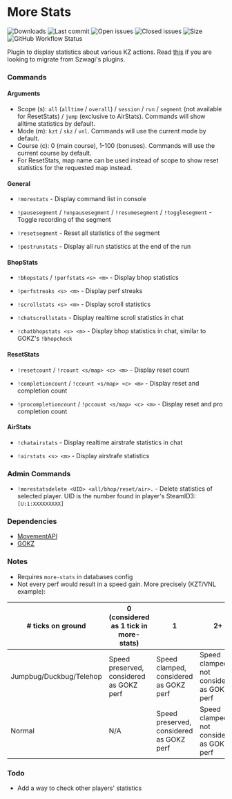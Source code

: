 # More Stats

![Downloads](https://img.shields.io/github/downloads/zer0k-z/more-stats/total?style=flat-square) ![Last commit](https://img.shields.io/github/last-commit/zer0k-z/more-stats?style=flat-square) ![Open issues](https://img.shields.io/github/issues/zer0k-z/more-stats?style=flat-square) ![Closed issues](https://img.shields.io/github/issues-closed/zer0k-z/more-stats?style=flat-square) ![Size](https://img.shields.io/github/repo-size/zer0k-z/more-stats?style=flat-square) ![GitHub Workflow Status](https://img.shields.io/github/workflow/status/zer0k-z/more-stats/Compile%20with%20SourceMod?style=flat-square)

Plugin to display statistics about various KZ actions. Read [this](https://github.com/Szwagi/more-stats/blob/main/README.md) if you are looking to migrate from Szwagi's plugins.

### Commands

#### Arguments
- Scope (s): `all` (`alltime` / `overall`) / `session` / `run` / `segment` (not available for ResetStats) / `jump` (exclusive to AirStats). Commands will show alltime statistics by default.
- Mode (m): `kzt` / `skz` / `vnl`. Commands will use the current mode by default.
- Course (c): 0 (main course), 1-100 (bonuses). Commands will use the current course by default.
- For ResetStats, map name can be used instead of scope to show reset statistics for the requested map instead.
#### General
- `!morestats` - Display command list in console

- `!pausesegment` / `!unpausesegment` / `!resumesegment` / `!togglesegment` - Toggle recording of the segment

- `!resetsegment` - Reset all statistics of the segment

- `!postrunstats` - Display all run statistics at the end of the run

#### BhopStats

- `!bhopstats` / `!perfstats` `<s> <m>` - Display bhop statistics

- `!perfstreaks <s> <m>` - Display perf streaks

- `!scrollstats <s> <m>` - Display scroll statistics

- `!chatscrollstats` - Display realtime scroll statistics in chat

- `!chatbhopstats <s> <m>` - Display bhop statistics in chat, similar to GOKZ's `!bhopcheck`

#### ResetStats

- `!resetcount` / `!rcount <s/map> <c> <m>` - Display reset count

- `!completioncount` / `!ccount <s/map> <c> <m>` - Display reset and completion count

- `!procompletioncount` / `!pccount <s/map> <c> <m>` - Display reset and pro completion count

#### AirStats

- `!chatairstats` - Display realtime airstrafe statistics in chat

- `!airstats <s> <m>` - Display airstrafe statistics

### Admin Commands

- `!morestatsdelete <UID> <all/bhop/reset/air>.` - Delete statistics of selected player. UID is the number found in player's SteamID3: `[U:1:XXXXXXXXX]`

### Dependencies
- [MovementAPI](https://github.com/danzayau/MovementAPI)
- [GOKZ](https://bitbucket.org/kztimerglobalteam/gokz/)

### Notes
- Requires `more-stats` in databases config
- Not every perf would result in a speed gain. More precisely (KZT/VNL example):

| # ticks on ground       | 0 (considered as 1 tick in more-stats)       | 1                                        | 2+                                         |
|-------------------------|----------------------------------------------|------------------------------------------|--------------------------------------------|
| Jumpbug/Duckbug/Telehop | Speed preserved, considered as GOKZ perf     | Speed clamped, considered as GOKZ perf   | Speed clamped, not considered as GOKZ perf |
| Normal                  | N/A                                          | Speed preserved, considered as GOKZ perf | Speed clamped, not considered as GOKZ perf |

### Todo
- Add a way to check other players' statistics
